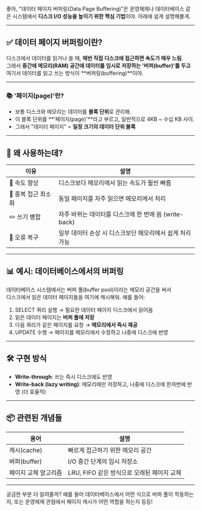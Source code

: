 좋아, "데이터 페이지 버퍼링(Data Page Buffering)"은 운영체제나 데이터베이스 같은 시스템에서 **디스크 I/O 성능을 높이기 위한 핵심 기법**이야. 아래에 쉽게 설명해볼게.

---

## ✅ 데이터 페이지 버퍼링이란?

디스크에서 데이터를 읽거나 쓸 때, **매번 직접 디스크에 접근하면 속도가 매우 느림**.  
그래서 **중간에 메모리(RAM) 공간에 데이터를 임시로 저장하는 '버퍼(buffer)'를 두고**  
여기서 데이터를 읽고 쓰는 방식이 **버퍼링(buffering)**이야.

---

### 📚 '페이지(page)'란?

- 보통 디스크와 메모리는 데이터를 **블록 단위**로 관리해.
- 이 블록 단위를 **'페이지(page)'**라고 부르고, 일반적으로 4KB ~ 수십 KB 사이.
- 그래서 "데이터 페이지" = **일정 크기의 데이터 단위 블록**

---

## 🧠 왜 사용하는데?

| 이유 | 설명 |
|------|------|
| 💨 속도 향상 | 디스크보다 메모리에서 읽는 속도가 훨씬 빠름 |
| 🔁 중복 접근 최소화 | 동일 페이지를 자주 읽으면 메모리에서 처리 |
| ✏️ 쓰기 병합 | 자주 바뀌는 데이터를 디스크에 한 번에 씀 (write-back) |
| 🔧 오류 복구 | 일부 데이터 손상 시 디스크보단 메모리에서 쉽게 처리 가능 |

---

## 📊 예시: 데이터베이스에서의 버퍼링

데이터베이스 시스템에서는 버퍼 풀(buffer pool)이라는 메모리 공간을 써서  
디스크에서 읽은 데이터 페이지들을 여기에 캐시해둬. 예를 들어:

1. SELECT 쿼리 실행 → 필요한 데이터 페이지 디스크에서 읽어옴
2. 읽은 데이터 페이지는 **버퍼 풀에 저장**
3. 다음 쿼리가 같은 페이지를 요청 → **메모리에서 즉시 제공**
4. UPDATE 수행 → 페이지를 메모리에서 수정하고 나중에 디스크에 반영

---

## 🛠️ 구현 방식

- **Write-through**: 쓰는 즉시 디스크에도 반영
- **Write-back (lazy writing)**: 메모리에만 저장하고, 나중에 디스크에 한꺼번에 반영 (더 효율적)

---

## 📦 관련된 개념들

| 용어 | 설명 |
|------|------|
| 캐시(cache) | 빠르게 접근하기 위한 메모리 공간 |
| 버퍼(buffer) | I/O 중간 단계의 임시 저장소 |
| 페이지 교체 알고리즘 | LRU, FIFO 같은 방식으로 오래된 페이지 교체 |

---

궁금한 부분 더 알려줄까? 예를 들어 데이터베이스에서 어떤 식으로 버퍼 풀이 작동하는지, 또는 운영체제 관점에서 페이지 캐시가 어떤 역할을 하는지 등등!